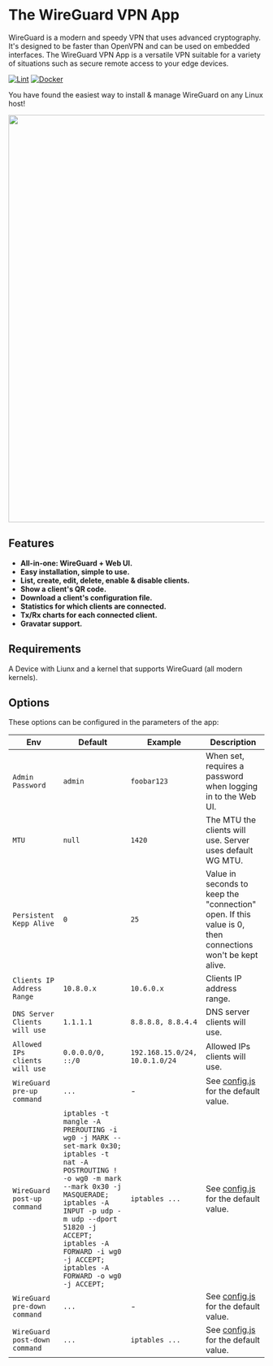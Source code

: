 # The WireGuard VPN App
WireGuard is a modern and speedy VPN that uses advanced cryptography. It's designed to be faster than OpenVPN and can be used on embedded interfaces. The WireGuard VPN App is a versatile VPN suitable for a variety of situations such as secure remote access to your edge devices.

[![Lint](https://github.com/WeeJeWel/wg-easy/actions/workflows/lint.yml/badge.svg?branch=master)](https://github.com/WeeJeWel/wg-easy/actions/workflows/lint.yml)
[![Docker](https://img.shields.io/docker/v/weejewel/wg-easy/latest)](https://hub.docker.com/r/weejewel/wg-easy)

You have found the easiest way to install & manage WireGuard on any Linux host!

<p align="center">
  <img src="https://raw.githubusercontent.com/WeeJeWel/wg-easy/master/assets/screenshot.png" width="802" />
</p>

## Features

- **All-in-one: WireGuard + Web UI.**
- **Easy installation, simple to use.**
- **List, create, edit, delete, enable & disable clients.**
- **Show a client's QR code.**
- **Download a client's configuration file.**
- **Statistics for which clients are connected.**
- **Tx/Rx charts for each connected client.**
- **Gravatar support.**

## Requirements
A Device with Liunx and a kernel that supports WireGuard (all modern kernels).


## Options
These options can be configured in the parameters of the app:

| Env | Default | Example | Description |
| - | - | - | - |
| `Admin Password` | `admin` | `foobar123` | When set, requires a password when logging in to the Web UI. |
| `MTU` | `null` | `1420` | The MTU the clients will use. Server uses default WG MTU. |
| `Persistent Kepp Alive` | `0` | `25` | Value in seconds to keep the "connection" open. If this value is 0, then connections won't be kept alive. |
| `Clients IP Address Range` | `10.8.0.x` | `10.6.0.x` | Clients IP address range. |
| `DNS Server Clients will use` | `1.1.1.1` | `8.8.8.8, 8.8.4.4` | DNS server clients will use. |
| `Allowed IPs clients will use` | `0.0.0.0/0, ::/0` | `192.168.15.0/24, 10.0.1.0/24` | Allowed IPs clients will use. |
| `WireGuard pre-up command` | `...` | - | See [config.js](https://github.com/WeeJeWel/wg-easy/blob/master/src/config.js#L19) for the default value. |
| `WireGuard post-up command` | `iptables -t mangle -A PREROUTING -i wg0 -j MARK --set-mark 0x30; iptables -t nat -A POSTROUTING ! -o wg0 -m mark --mark 0x30 -j MASQUERADE; iptables -A INPUT -p udp -m udp --dport 51820 -j ACCEPT; iptables -A FORWARD -i wg0 -j ACCEPT; iptables -A FORWARD -o wg0 -j ACCEPT;` | `iptables ...` | See [config.js](https://github.com/WeeJeWel/wg-easy/blob/master/src/config.js#L20) for the default value. |
| `WireGuard pre-down command` | `...` | - | See [config.js](https://github.com/WeeJeWel/wg-easy/blob/master/src/config.js#L27) for the default value. |
| `WireGuard post-down command` | `...` | `iptables ...` | See [config.js](https://github.com/WeeJeWel/wg-easy/blob/master/src/config.js#L28) for the default value. |
